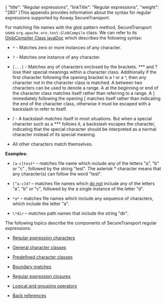 {
    "title": "Regular expressions",
    "linkTitle": "Regular expressions",
    "weight": "280"
}This appendix provides information about the syntax for regular expressions supported by Axway SecureTransport.

For matching file names with the glob pattern method, SecureTransport uses `org.apache.oro.text.GlobCompile` class. We can refer to its [GlobCompiler Class javaDoc](https://svn.apache.org/repos/asf/jakarta/oro/tags/oro-2.0.9-dev-1/docs/api/org/apache/oro/text/GlobCompiler.html) which describes the following syntax:

-   `*` - Matches zero or more instances of any character.
-   `?` - Matches one instance of any character.
-   `[...]` - Matches any of characters enclosed by the brackets. \*\*\* and ? lose their special meanings within a character class. Additionally if the first character following the opening bracket is a ! or a ^, then any character not in the character class is matched. A between two characters can be used to denote a range. A at the beginning or end of the character class matches itself rather than referring to a range. A \] immediately following the opening \[ matches itself rather than indicating the end of the character class, otherwise it must be escaped with a backslash to refer to itself.
-   / - A backslash matches itself in most situations. But when a special character such as a \*\*\* follows it, a backslash escapes the character, indicating that the special character should be interpreted as a normal character instead of its special meaning.
-   All other characters match themselves.

**Examples:**

-   `[a-c]test*` – matches file name which include any of the letters "a", "b" or "c" , followed by the string "test". The asterisk \* character means that any character(s) can follow the word "test".
-   `[^a-c]d?` – matches file names which <u>do not</u> include any of the letters "a", "b" or "c", followed by the a single instance of the letter "d".
-   `*a*` – matches file names which include any sequence of characters, which include the letter "a".
-   `\*dir` – matches path names that include the string "dir".

The following topics describe the components of SecureTransport regular expressions:

-   [Regular expression characters](r_st_regularexpressioncharacters)
-   [General character classes](r_st_regularexpressiongeneralcharacterclasses)
-   [Predefined character classes](r_st_regularexpressionpredefinedcharacterclasses)
-   [Boundary matches](r_st_regularexpressionboundarymatches)
-   [Regular expression closures](r_st_regularexpressionclosures)
-   [Logical and grouping operators](r_st_regularexpressionlogicalandgroupingoperators)
-   [Back references](r_st_regularexpressionbackreferences)
